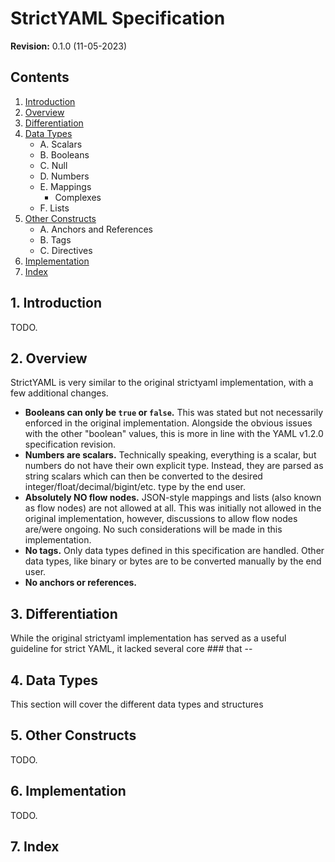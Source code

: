 # StrictYAML Specification

**Revision:** 0.1.0 (11-05-2023)

## Contents

1. [Introduction](#1-introduction)
2. [Overview](#2-overview)
3. [Differentiation](#3-differentiation)
4. [Data Types](#4-data-types)
    * A. Scalars
    * B. Booleans
    * C. Null
    * D. Numbers
    * E. Mappings
        - Complexes
    * F. Lists
5. [Other Constructs](#5-other-constructs)
    * A. Anchors and References
    * B. Tags
    * C. Directives
6. [Implementation](#6-implementation)
7. [Index](#7-index)

## 1. Introduction

TODO.

## 2. Overview

StrictYAML is very similar to the original strictyaml implementation, with a few additional changes.

* **Booleans can only be `true` or `false`.** This was stated but not necessarily enforced in the original implementation. Alongside the obvious issues with the other "boolean" values, this is more in line with the YAML v1.2.0 specification revision.
* **Numbers are scalars.** Technically speaking, everything is a scalar, but numbers do not have their own explicit type. Instead, they are parsed as string scalars which can then be converted to the desired integer/float/decimal/bigint/etc. type by the end user.
* **Absolutely NO flow nodes.** JSON-style mappings and lists (also known as flow nodes) are not allowed at all. This was initially not allowed in the original implementation, however, discussions to allow flow nodes are/were ongoing. No such considerations will be made in this implementation.
* **No tags.** Only data types defined in this specification are handled. Other data types, like binary or bytes are to be converted manually by the end user.
* **No anchors or references.**

## 3. Differentiation

While the original strictyaml implementation has served as a useful guideline for strict YAML, it lacked several core ### that --

## 4. Data Types

This section will cover the different data types and structures

## 5. Other Constructs

TODO.

## 6. Implementation

TODO.

## 7. Index
